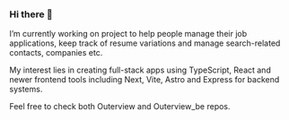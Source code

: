### Hi there 👋

I’m currently working on project to help people manage their job applications, keep track of resume variations and manage search-related contacts, companies etc.

My interest lies in creating full-stack apps using TypeScript, React and newer frontend tools including Next, Vite, Astro and Express for backend systems.

Feel free to check both Outerview and Outerview_be repos.

<!--
**thewebwelost/thewebwelost** is a ✨ _special_ ✨ repository because its `README.md` (this file) appears on your GitHub profile.

Here are some ideas to get you started:

- 🔭 I’m currently working on ...
- 🌱 I’m currently learning ...
- 👯 I’m looking to collaborate on ...
- 🤔 I’m looking for help with ...
- 💬 Ask me about ...
- 📫 How to reach me: ...
- 😄 Pronouns: ...
- ⚡ Fun fact: ...
-->
